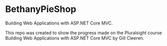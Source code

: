 # BethanyPieShop

Building Web Applications with ASP.NET Core MVC.

This repo was created to show the progress made on the Pluralsight course Building Web Applications with ASP.NET Core MVC by Gill Cleeren.
